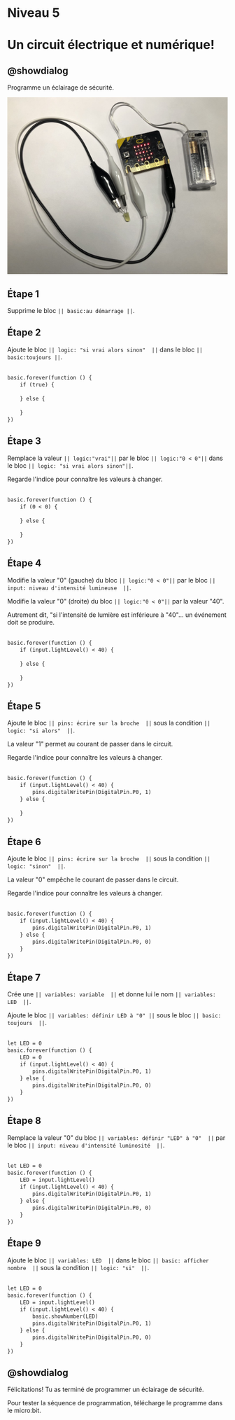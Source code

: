 # Niveau 5

# Un circuit électrique et numérique! 

## @showdialog  

Programme un éclairage de sécurité.
 
![CSSBF](https://github.com/sbergeroncp/mon-makecode/blob/master/atelier_f_1.jpg?raw=true) 

## Étape 1 

Supprime le bloc ``|| basic:au démarrage ||``. 

## Étape 2 

Ajoute le bloc ``|| logic: "si vrai alors sinon"  ||`` dans le bloc ``|| basic:toujours ||``. 
 

```blocks 

basic.forever(function () {
    if (true) {
    	
    } else {
    	
    }
})

``` 

## Étape 3 

Remplace la valeur ``|| logic:"vrai"||`` par le bloc ``|| logic:"0 < 0"||`` dans le bloc ``|| logic: "si vrai alors sinon"||``. 
 
Regarde l'indice pour connaître les valeurs à changer.

```blocks 

basic.forever(function () {
    if (0 < 0) {
    	
    } else {
    	
    }
})
```

## Étape 4 
 
Modifie la valeur "0" (gauche) du bloc ``|| logic:"0 < 0"||`` par le bloc ``|| input: niveau d'intensité lumineuse  ||``. 
 
Modifie la valeur "0" (droite) du bloc ``|| logic:"0 < 0"||`` par la valeur "40".

Autrement dit, "si l'intensité de lumière est inférieure à "40"... un événement doit se produire.

```blocks 

basic.forever(function () {
    if (input.lightLevel() < 40) {
    	
    } else {
    	
    }
})

``` 

## Étape 5 
 
Ajoute le bloc ``|| pins: écrire sur la broche  ||`` sous la condition ``|| logic: "si alors"  ||``. 
 
La valeur "1" permet au courant de passer dans le circuit.

Regarde l'indice pour connaître les valeurs à changer.
 
```blocks 

basic.forever(function () {
    if (input.lightLevel() < 40) {
        pins.digitalWritePin(DigitalPin.P0, 1)
    } else {
    	
    }
})

``` 

## Étape 6 
 
Ajoute le bloc ``|| pins: écrire sur la broche  ||`` sous la condition ``|| logic: "sinon"  ||``. 

La valeur "0" empêche le courant de passer dans le circuit.

Regarde l'indice pour connaître les valeurs à changer.

 
```blocks 

basic.forever(function () {
    if (input.lightLevel() < 40) {
        pins.digitalWritePin(DigitalPin.P0, 1)
    } else {
        pins.digitalWritePin(DigitalPin.P0, 0)
    }
})

``` 

## Étape 7 
 
Crée une ``|| variables: variable  ||`` et donne lui le nom ``|| variables: LED  ||``. 

Ajoute le bloc ``|| variables: définir LED à "0" ||`` sous le bloc ``|| basic: toujours  ||``.

```blocks

let LED = 0
basic.forever(function () {
    LED = 0
    if (input.lightLevel() < 40) {
        pins.digitalWritePin(DigitalPin.P0, 1)
    } else {
        pins.digitalWritePin(DigitalPin.P0, 0)
    }
})

```

## Étape 8
 
Remplace la valeur "0" du bloc ``|| variables: définir "LED" à "0"  ||`` par le bloc ``|| input: niveau d'intensité luminosité  ||``.

```blocks 

let LED = 0
basic.forever(function () {
    LED = input.lightLevel()
    if (input.lightLevel() < 40) {
        pins.digitalWritePin(DigitalPin.P0, 1)
    } else {
        pins.digitalWritePin(DigitalPin.P0, 0)
    }
})

``` 

## Étape 9
 
Ajoute le bloc ``|| variables: LED  ||`` dans le bloc ``|| basic: afficher nombre  ||`` sous la condition ``|| logic: "si"  ||``.

```blocks 

let LED = 0
basic.forever(function () {
    LED = input.lightLevel()
    if (input.lightLevel() < 40) {
        basic.showNumber(LED)
        pins.digitalWritePin(DigitalPin.P0, 1)
    } else {
        pins.digitalWritePin(DigitalPin.P0, 0)
    }
})

``` 


## @showdialog 

Félicitations! Tu as terminé de programmer un éclairage de sécurité.

Pour tester la séquence de programmation, télécharge le programme dans le micro:bit.

